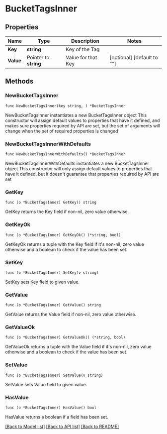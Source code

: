 # BucketTagsInner

## Properties

Name | Type | Description | Notes
------------ | ------------- | ------------- | -------------
**Key** | **string** | Key of the Tag | 
**Value** | Pointer to **string** | Value for that Key | [optional] [default to ""]

## Methods

### NewBucketTagsInner

`func NewBucketTagsInner(key string, ) *BucketTagsInner`

NewBucketTagsInner instantiates a new BucketTagsInner object
This constructor will assign default values to properties that have it defined,
and makes sure properties required by API are set, but the set of arguments
will change when the set of required properties is changed

### NewBucketTagsInnerWithDefaults

`func NewBucketTagsInnerWithDefaults() *BucketTagsInner`

NewBucketTagsInnerWithDefaults instantiates a new BucketTagsInner object
This constructor will only assign default values to properties that have it defined,
but it doesn't guarantee that properties required by API are set

### GetKey

`func (o *BucketTagsInner) GetKey() string`

GetKey returns the Key field if non-nil, zero value otherwise.

### GetKeyOk

`func (o *BucketTagsInner) GetKeyOk() (*string, bool)`

GetKeyOk returns a tuple with the Key field if it's non-nil, zero value otherwise
and a boolean to check if the value has been set.

### SetKey

`func (o *BucketTagsInner) SetKey(v string)`

SetKey sets Key field to given value.


### GetValue

`func (o *BucketTagsInner) GetValue() string`

GetValue returns the Value field if non-nil, zero value otherwise.

### GetValueOk

`func (o *BucketTagsInner) GetValueOk() (*string, bool)`

GetValueOk returns a tuple with the Value field if it's non-nil, zero value otherwise
and a boolean to check if the value has been set.

### SetValue

`func (o *BucketTagsInner) SetValue(v string)`

SetValue sets Value field to given value.

### HasValue

`func (o *BucketTagsInner) HasValue() bool`

HasValue returns a boolean if a field has been set.


[[Back to Model list]](../README.md#documentation-for-models) [[Back to API list]](../README.md#documentation-for-api-endpoints) [[Back to README]](../README.md)


